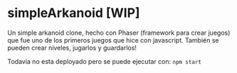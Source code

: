 # simpleArkanoid [WIP]

Un simple arkanoid clone, hecho con Phaser (framework para crear juegos) que fue uno de los primeros juegos que hice con javascript.
También se pueden crear niveles, jugarlos y guardarlos!

Todavía no esta deployado pero se puede ejecutar con: ``npm start``
